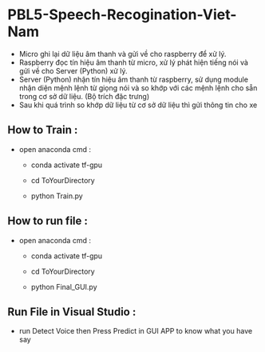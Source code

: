 # PBL5-Speech-Recogination-Viet-Nam

- Micro ghi lại dữ liệu âm thanh và gửi về cho raspberry để xử lý.
- Raspberry đọc tín hiệu âm thanh từ micro, xử lý phát hiện tiếng nói và gửi về cho Server (Python) xử lý.
- Server (Python) nhận tín hiệu âm thanh từ raspberry, sử dụng module nhận diện mệnh lệnh từ giọng nói và so khớp với các mệnh lệnh cho sẵn trong cơ sở dữ liệu. (Bộ trích đặc trưng) 
- Sau khi quá trình so khớp dữ liệu từ cơ sở dữ liệu thì gửi thông tin cho xe

## How to Train : 

- open anaconda cmd : 

  - conda activate tf-gpu

  - cd ToYourDirectory

  - python Train.py 

## How to run file : 

 - open anaconda cmd : 

   - conda activate tf-gpu

   - cd ToYourDirectory

   - python Final_GUI.py 

## Run File in Visual Studio :
- run Detect Voice then Press Predict in GUI APP to know what you have say 

